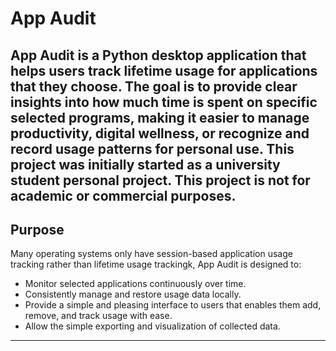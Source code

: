 # App Audit
App Audit is a Python desktop application that helps users track lifetime usage for applications that they choose. The goal is to provide clear insights into how much time is spent on specific selected programs, making it easier to manage productivity, digital wellness, or recognize and record usage patterns for personal use. This project was initially started as a university student personal project. This project is not for academic or commercial purposes. 
---
## Purpose
Many operating systems only have session-based application usage tracking rather than lifetime usage trackingk, App Audit is designed to:
- Monitor selected applications continuously over time.
- Consistently manage and restore usage data locally.
- Provide a simple and pleasing interface to users that enables them add, remove, and track usage with ease.
- Allow the simple exporting and visualization of collected data.
---
